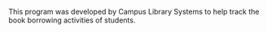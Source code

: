This program was developed by Campus Library Systems to help track the book borrowing activities of students.
